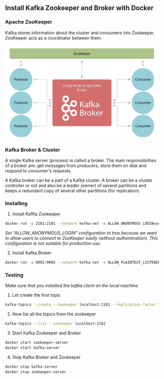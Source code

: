 ## Install Kafka Zookeeper and Broker with Docker ##

### Apache ZooKeeper ###
Kafka stores information about the cluster and consumers into Zookeeper. 
ZooKeeper acts as a coordinator between them.

![picture](architecture.png)

### Kafka Broker & Cluster ###
A single Kafka server (process) is called a broker. 
The main responsibilities of a broker are: get messages from producers, store them on disk and respond to consumer's requests.

A Kafka broker can be a part of a Kafka cluster. 
A broker can be a cluster controller or not and also be a leader (owner) of several partitions and keeps a redundant copy of several other partitions (for replication).

### Installing ###

1. Install KafKa Zookeeper
```bash
docker run -p 2181:2181 --network kafka-net -e ALLOW_ANONYMOUS_LOGIN=yes -d --name zookeeper-server bitnami/zookeeper:latest
```
*Set “ALLOW_ANONYMOUS_LOGIN” configuration to true because we want to allow users to connect to ZooKeeper easily (without authentication).
This configuration is not suitable for production use.*

2. Install Kafka Broker
```bash
docker run -p 9092:9092 --network kafka-net -e ALLOW_PLAINTEXT_LISTENER=yes -e KAFKA_CFG_ZOOKEEPER_CONNECT=zookeeper-server:2181 -e KAFKA_CFG_ADVERTISED_LISTENERS=PLAINTEXT://localhost:9092  -d --name kafka-server bitnami/kafka:latest
```

### Testing ###
*Make sure that you installed the kafka client on the local machine.*

1. Let create the first topic
```bash
kafka-topics --create --zookeeper localhost:2181 --replication-factor 1 --partitions 12 --topic first
```

2. Now list all the topics from the zookeeper
```bash
kafka-topics --list --zookeeper localhost:2181
```

3. Start Kafka Zookeeper and Broker
```bash
docker start zookeeper-server 
docker start kafka-server 
```

4. Stop Kafka Broker and Zookeeper
```bash
docker stop kafka-server
docker stop zookeeper-server  
```